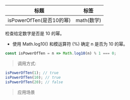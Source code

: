 |  标题   | 标签  |
|  ----  | ----  |
| isPowerOfTen(是否10的幂) | math(数学) |

检查给定数字是否是 10 的幂。

* 使用 Math.log10() 和模运算符 (%) 确定 n 是否为 10 的幂。

```js
const isPowerOfTen = n => Math.log10(n) % 1 === 0;
```

> 调用方式:

```js
isPowerOfTen(1); // true
isPowerOfTen(10); // true
isPowerOfTen(20); // false
```

> 应用场景
